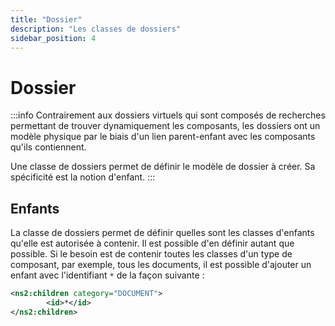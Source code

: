```yaml
---
title: "Dossier"
description: "Les classes de dossiers"
sidebar_position: 4
---
```


# Dossier

:::info
Contrairement aux dossiers virtuels qui sont composés de recherches permettant de trouver dynamiquement les composants, les dossiers ont un modèle physique par le biais d'un lien parent-enfant avec les composants qu'ils contiennent. 

Une classe de dossiers permet de définir le modèle de dossier à créer. Sa spécificité est la notion d'enfant. 
:::

## Enfants

La classe de dossiers permet de définir quelles sont les classes d'enfants qu'elle est autorisée à contenir. 
Il est possible d'en définir autant que possible. Si le besoin est de contenir toutes les classes d'un type de composant, par exemple, tous les documents, il est possible d'ajouter un enfant avec l'identifiant `*` de la façon suivante : 

```xml 
<ns2:children category="DOCUMENT">
		<id>*</id>
</ns2:children>
```